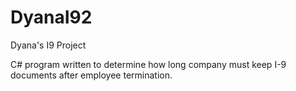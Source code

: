 # DyanaI92
Dyana's I9 Project

C# program written to determine how long company must keep I-9 documents after employee termination.
